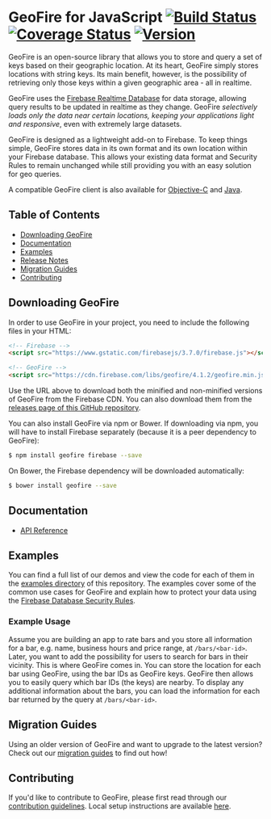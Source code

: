 # GeoFire for JavaScript [![Build Status](https://travis-ci.org/firebase/geofire-js.svg?branch=master)](https://travis-ci.org/firebase/geofire-js) [![Coverage Status](https://coveralls.io/repos/github/firebase/geofire-js/badge.svg?branch=master)](https://coveralls.io/github/firebase/geofire-js?branch=master) [![Version](https://badge.fury.io/gh/firebase%2Fgeofire-js.svg)](http://badge.fury.io/gh/firebase%2Fgeofire-js)

GeoFire is an open-source library that allows you to store and query a set of keys based on their
geographic location. At its heart, GeoFire simply stores locations with string keys. Its main
benefit, however, is the possibility of retrieving only those keys within a given geographic
area - all in realtime.

GeoFire uses the [Firebase Realtime Database](https://firebase.google.com/docs/database/) for data
storage, allowing query results to be updated in realtime as they change. GeoFire *selectively loads
only the data near certain locations, keeping your applications light and responsive*, even with
extremely large datasets.

GeoFire is designed as a lightweight add-on to Firebase. To keep things simple, GeoFire stores data
in its own format and its own location within your Firebase database. This allows your existing data
format and Security Rules to remain unchanged while still providing you with an easy solution for geo
queries.

A compatible GeoFire client is also available for [Objective-C](https://github.com/firebase/geofire-objc)
and [Java](https://github.com/firebase/geofire-java).


## Table of Contents

 * [Downloading GeoFire](#downloading-geofire)
 * [Documentation](#documentation)
 * [Examples](#examples)
 * [Release Notes](https://github.com/firebase/geofire-js/releases)
 * [Migration Guides](#migration-guides)
 * [Contributing](#contributing)


## Downloading GeoFire

In order to use GeoFire in your project, you need to include the following files in your HTML:

```html
<!-- Firebase -->
<script src="https://www.gstatic.com/firebasejs/3.7.0/firebase.js"></script>

<!-- GeoFire -->
<script src="https://cdn.firebase.com/libs/geofire/4.1.2/geofire.min.js"></script>
```

Use the URL above to download both the minified and non-minified versions of GeoFire from the
Firebase CDN. You can also download them from the
[releases page of this GitHub repository](https://github.com/firebase/geofire-js/releases).

You can also install GeoFire via npm or Bower. If downloading via npm, you will have to install
Firebase separately (because it is a peer dependency to GeoFire):

```bash
$ npm install geofire firebase --save
```

On Bower, the Firebase dependency will be downloaded automatically:

```bash
$ bower install geofire --save
```

## Documentation

* [API Reference](docs/reference.md)


## Examples

You can find a full list of our demos and view the code for each of them in the
[examples directory](examples/) of this repository. The examples cover some of the common use
cases for GeoFire and explain how to protect your data using the
[Firebase Database Security Rules](https://firebase.google.com/docs/database/security/).

### Example Usage

Assume you are building an app to rate bars and you store all information for a bar, e.g. name,
business hours and price range, at `/bars/<bar-id>`. Later, you want to add the possibility for
users to search for bars in their vicinity. This is where GeoFire comes in. You can store the
location for each bar using GeoFire, using the bar IDs as GeoFire keys. GeoFire then allows you to
easily query which bar IDs (the keys) are nearby. To display any additional information about the
bars, you can load the information for each bar returned by the query at `/bars/<bar-id>`.


## Migration Guides

Using an older version of GeoFire and want to upgrade to the latest version? Check out our
[migration guides](docs/migration.md) to find out how!


## Contributing

If you'd like to contribute to GeoFire, please first read through our [contribution
guidelines](.github/CONTRIBUTING.md). Local setup instructions are available [here](.github/CONTRIBUTING.md#local-setup).
